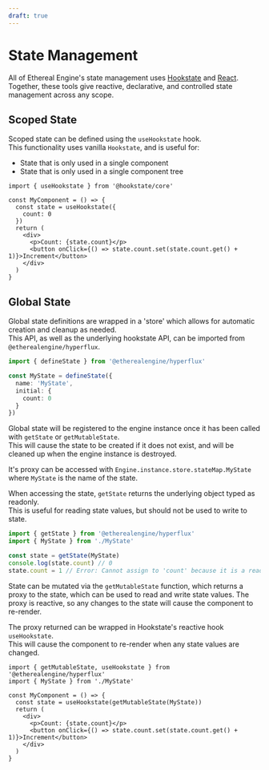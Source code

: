 ```yaml
---
draft: true
---
```



# State Management
All of Ethereal Engine's state management uses [Hookstate](https://hookstate.js.org/) and [React](https://react.dev/).  
Together, these tools give reactive, declarative, and controlled state management across any scope.

## Scoped State
Scoped state can be defined using the `useHookstate` hook.  
This functionality uses vanilla `Hookstate`, and is useful for:
- State that is only used in a single component
- State that is only used in a single component tree

```tsx
import { useHookstate } from '@hookstate/core'

const MyComponent = () => {
  const state = useHookstate({
    count: 0
  })
  return (
    <div>
      <p>Count: {state.count}</p>
      <button onClick={() => state.count.set(state.count.get() + 1)}>Increment</button>
    </div>
  )
}
```

## Global State
Global state definitions are wrapped in a 'store' which allows for automatic creation and cleanup as needed.  
This API, as well as the underlying hookstate API, can be imported from `@etherealengine/hyperflux`.

```ts title="MyState.ts"
import { defineState } from '@etherealengine/hyperflux'

const MyState = defineState({
  name: 'MyState',
  initial: {
    count: 0
  }
})
```

Global state will be registered to the engine instance once it has been called with `getState` or `getMutableState`.  
This will cause the state to be created if it does not exist, and will be cleaned up when the engine instance is destroyed.

It's proxy can be accessed with `Engine.instance.store.stateMap.MyState` where `MyState` is the name of the state.

When accessing the state, `getState` returns the underlying object typed as readonly.  
This is useful for reading state values, but should not be used to write to state.

```ts
import { getState } from '@etherealengine/hyperflux'
import { MyState } from './MyState'

const state = getState(MyState)
console.log(state.count) // 0
state.count = 1 // Error: Cannot assign to 'count' because it is a read-only property.
```

State can be mutated via the `getMutableState` function, which returns a proxy to the state, which can be used to read and write state values.
The proxy is reactive, so any changes to the state will cause the component to re-render.

The proxy returned can be wrapped in Hookstate's reactive hook `useHookstate`.  
This will cause the component to re-render when any state values are changed.

```tsx
import { getMutableState, useHookstate } from '@etherealengine/hyperflux'
import { MyState } from './MyState'

const MyComponent = () => {
  const state = useHookstate(getMutableState(MyState))
  return (
    <div>
      <p>Count: {state.count}</p>
      <button onClick={() => state.count.set(state.count.get() + 1)}>Increment</button>
    </div>
  )
}
```

